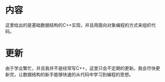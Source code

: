 # 内容
这里给出的是基础数据结构的C++实现，并且用面向对象编程的方式来组织代码。

# 更新
由于学业繁忙，并且我并不是经常写C++，这里只会不定期的更新。我会尽快更新完，让数据结构的新手能够快速的从代码中学习到编程的思想。

